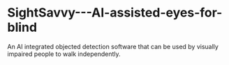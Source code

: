 # SightSavvy---AI-assisted-eyes-for-blind
An AI integrated objected detection software that can be used by visually impaired people to walk independently.
